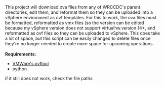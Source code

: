 This project will download ova files from any of WRCCDC's parent directories, edit them, and reformat them so they can be uploaded into a vSphere environment as ovf templates. For this to work, the ova files must be formatted, reformatted as vmx files (so the version can be edited because my vSphere version does not support virtualhw.version 14+, and reformatted as ovf files so they can be uploaded to vSphere. This does take a lot of space, but this script can be easily changed to delete files once they're no longer needed to create more space for upcoming operations. </br> </br>
**Requirements:**
- [VMWare's ovftool](https://developer.vmware.com/web/dp/artifact-detail?p_auth=YzrdpKHK&p_p_id=artifactdetail_WAR_dpportlet&p_p_lifecycle=1&p_p_state=maximized&p_p_mode=view&p_p_col_id=column-1&p_p_col_count=1&_artifactdetail_WAR_dpportlet_download=14676&_artifactdetail_WAR_dpportlet_javax.portlet.action=displayEulaAction&_artifactdetail_WAR_dpportlet_id=11693&_artifactdetail_WAR_dpportlet_previousUrl=/web/tool/4.4.0/ovf)
- python

if it still does not work, check the file paths

